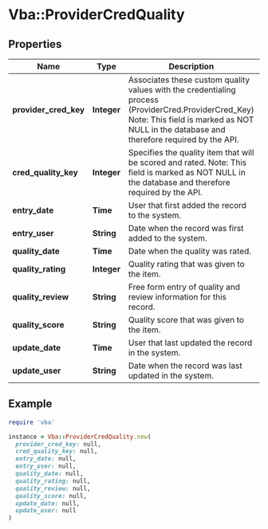 # Vba::ProviderCredQuality

## Properties

| Name | Type | Description | Notes |
| ---- | ---- | ----------- | ----- |
| **provider_cred_key** | **Integer** | Associates these custom quality values with the credentialing process (ProviderCred.ProviderCred_Key) Note: This field is marked as NOT NULL in the database and therefore required by the API. |  |
| **cred_quality_key** | **Integer** | Specifies the quality item that will be scored and rated. Note: This field is marked as NOT NULL in the database and therefore required by the API. |  |
| **entry_date** | **Time** | User that first added the record to the system. | [optional] |
| **entry_user** | **String** | Date when the record was first added to the system. | [optional] |
| **quality_date** | **Time** | Date when the quality was rated. | [optional] |
| **quality_rating** | **Integer** | Quality rating that was given to the item. | [optional] |
| **quality_review** | **String** | Free form entry of quality and review information for this record. | [optional] |
| **quality_score** | **String** | Quality score that was given to the item. | [optional] |
| **update_date** | **Time** | User that last updated the record in the system. | [optional] |
| **update_user** | **String** | Date when the record was last updated in the system. | [optional] |

## Example

```ruby
require 'vba'

instance = Vba::ProviderCredQuality.new(
  provider_cred_key: null,
  cred_quality_key: null,
  entry_date: null,
  entry_user: null,
  quality_date: null,
  quality_rating: null,
  quality_review: null,
  quality_score: null,
  update_date: null,
  update_user: null
)
```

